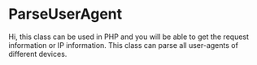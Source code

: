 # ParseUserAgent
Hi, this class can be used in PHP and you will be able to get the request information or IP information. 
This class can parse all user-agents of different devices.
